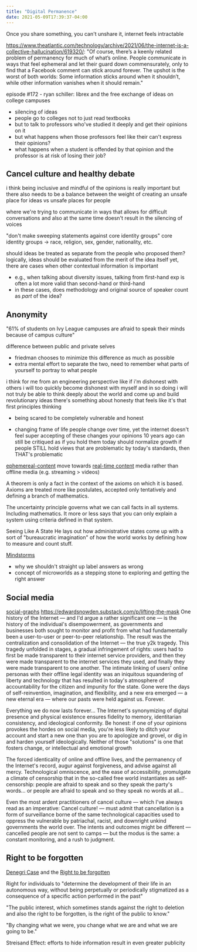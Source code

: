 ```yaml
---
title: "Digital Permanence"
date: 2021-05-09T17:39:37-04:00
---
```


Once you share something, you can't unshare it, internet feels intractable

https://www.theatlantic.com/technology/archive/2021/06/the-internet-is-a-collective-hallucination/619320/: 
"Of course, there’s a keenly related problem of permanency for much of what’s online. People communicate in ways that feel ephemeral and let their guard down commensurately, only to find that a Facebook comment can stick around forever. The upshot is the worst of both worlds: Some information sticks around when it shouldn’t, while other information vanishes when it should remain."

episode #172 - ryan schiller: librex and the free exchange of ideas on college campuses
* silencing of ideas
* people go to colleges not to just read textbooks
* but to talk to professors who've studied it deeply and get their opinions on it
* but what happens when those professors feel like their can't express their opinions?
* what happens when a student is offended by that opinion and the professor is at risk of losing their job?

## Cancel culture and healthy debate
i think being inclusive and mindful of the opinions is really important
but there also needs to be a balance between the weight of creating an unsafe place for ideas vs unsafe places for people

where we're trying to communicate in ways that allows for difficult conversations and also at the same time doesn't result in the silencing of voices

"don't make sweeping statements against core identity groups"
core identity groups -> race, religion, sex, gender, nationality, etc.

should ideas be treated as separate from the people who proposed them?
logically, ideas should be evaluated from the merit of the idea itself
yet, there are cases when other contextual information is important
* e.g., when talking about diversity issues, talking from first-hand exp is often a lot more valid than second-hand or third-hand
* in these cases, does methodology and original source of speaker count as *part* of the idea?

## Anonymity
"61% of students on Ivy League campuses are afraid to speak their minds because of campus culture"

difference between public and private selves
* friedman chooses to minimize this difference as much as possible
* extra mental effort to separate the two, need to remember what parts of yourself to portray to what people


i think for me from an engineering perspective like if i'm dishonest with others i will too quickly become dishonest with myself and in so doing i will not truly be able to think deeply about the world and come up and build revolutionary ideas there's something about honesty that feels like it's that first principles thinking

* being scared to be completely vulnerable and honest

* changing frame of life
  people change over time, yet the internet doesn't feel super accepting of these changes
  your opinions 10 years ago can still be critiqued as if you hold them today
  should normalize growth
  if people STILL hold views that are problematic by today's standards, then THAT's problematic

[ephemereal-content](/thoughts/ephemereal-content)
  move towards [real-time content](thoughts/ephemereal-content.md) media rather than offline media (e.g. streaming > videos)

A theorem is only a fact in the context of the axioms on which it is based. Axioms are treated more like postulates, accepted only tentatively and defining a branch of mathematics.

The uncertainty principle governs what we can call facts in all systems. Including mathematics.
It more or less says that you can only explain a system using criteria defined in that system.

Seeing Like A State
He lays out how administrative states come up with a sort of "bureaucratic imagination" of how the world works by defining how to measure and count stuff.

[Mindstorms](thoughts/books/mindstorms)
* why we shouldn't straight up label answers as wrong
* concept of microworlds as a stepping stone to exploring and getting the right answer

## Social media
[social-graphs](/thoughts/social-graphs)
https://edwardsnowden.substack.com/p/lifting-the-mask
One history of the Internet — and I'd argue a rather significant one — is the history of the individual's disempowerment, as governments and businesses both sought to monitor and profit from what had fundamentally been a user-to-user or peer-to-peer relationship. The result was the centralization and consolidation of the Internet — the true y2k tragedy. This tragedy unfolded in stages, a gradual infringement of rights: users had to first be made transparent to their internet service providers, and then they were made transparent to the internet services they used, and finally they were made transparent to one another. The intimate linking of users' online personas with their offline legal identity was an iniquitous squandering of liberty and technology that has resulted in today's atmosphere of accountability for the citizen and impunity for the state. Gone were the days of self-reinvention, imagination, and flexibility, and a new era emerged — a new eternal era — where our pasts were held against us. Forever.

Everything we do now lasts forever... The Internet's synonymizing of digital presence and physical existence ensures fidelity to memory, identitarian consistency, and ideological conformity. Be honest: if one of your opinions provokes the hordes on social media, you're less likely to ditch your account and start a new one than you are to apologize and grovel, or dig in and harden yourself ideologically. Neither of those "solutions" is one that fosters change, or intellectual and emotional growth

The forced identicality of online and offline lives, and the permanency of the Internet's record, augur against forgiveness, and advise against all mercy. Technological omniscence, and the ease of accessibility, promulgate a climate of censorship that in the so-called free world instantiates as self-censorship: people are afraid to speak and so they speak the party's words... or people are afraid to speak and so they speak no words at all...

Even the most ardent practitioners of cancel culture — which I've always read as an imperative: Cancel culture! — must admit that cancellation is a form of surveillance borne of the same technological capacities used to oppress the vulnerable by patriachal, racist, and downright unkind governments the world over. The intents and outcomes might be different — cancelled people are not sent to camps — but the modus is the same: a constant monitoring, and a rush to judgment.

## Right to be forgotten
[Denegri Case](https://restofworld.org/2021/argentina-denegri-google-right-forget/) and the [Right to be forgotten](https://en.wikipedia.org/wiki/Right_to_be_forgotten)

Right for individuals to "determine the development of their life in an autonomous way, without being perpetually or periodically stigmatized as a consequence of a specific action performed in the past"

"The public interest, which sometimes stands against the right to deletion and also the right to be forgotten, is the right of the public to know."

"By changing what we were, you change what we are and what we are going to be."

Streisand Effect: efforts to hide information result in even greater publicity